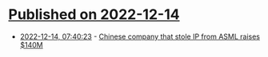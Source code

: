 # [Published on 2022-12-14](index.md)

* [2022-12-14, 07:40:23](https://news.ycombinator.com/item?id=33981015) - [Chinese company that stole IP from ASML raises $140M](https://bits-chips.nl/artikel/chinese-company-that-stole-ip-from-asml-raises-140m/)
